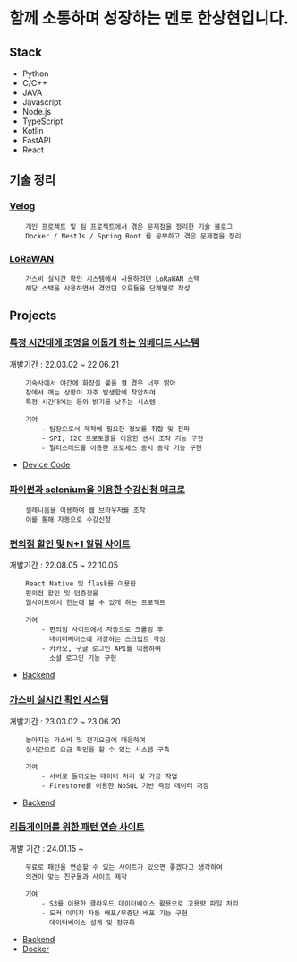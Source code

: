# 함께 소통하며 성장하는 멘토 한상현입니다.

## Stack

- Python
- C/C++
- JAVA
- Javascript
- Node.js
- TypeScript
- Kotlin
- FastAPI
- React


## 기술 정리

### [Velog](https://velog.io/@gks990401/posts)
```
    개인 프로젝트 및 팀 프로젝트에서 겪은 문제점을 정리한 기술 블로그
    Docker / NestJs / Spring Boot 를 공부하고 겪은 문제점을 정리
```

### [LoRaWAN](https://github.com/kit-teamcook-2023/the-things-stack_lora)
```
    가스비 실시간 확인 시스템에서 사용하려던 LoRaWAN 스택
    해당 스택을 사용하면서 겪었던 오류들을 단계별로 작성
```

## Projects

### [특정 시간대에 조명을 어둡게 하는 임베디드 시스템](https://github.com/orgs/embeddedTeamARM)
개발기간 : 22.03.02 ~ 22.06.21
```
    기숙사에서 야간에 화장실 불을 켤 경우 너무 밝아
    잠에서 깨는 상황이 자주 발생함에 착안하여
    특정 시간대에는 등의 밝기를 낮추는 시스템

    기여
        - 팀장으로서 제작에 필요한 정보를 취합 및 전파
        - SPI, I2C 프로토콜을 이용한 센서 조작 기능 구현
        - 멀티스레드를 이용한 프로세스 동시 동작 기능 구현
```
- [Device Code](https://github.com/embeddedTeamARM/EmbeddedTeamproject)

### [파이썬과 selenium을 이용한 수강신청 매크로](https://github.com/PromotezCitizen/sugang_sinchung)
```
    셀레니움을 이용하여 웹 브라우저를 조작
    이를 통해 자동으로 수강신청
```

### [편의점 할인 및 N+1 알림 사이트](https://github.com/Pyundori)
개발기간 : 22.08.05 ~ 22.10.05
```
    React Native 및 flask를 이용한
    편의점 할인 및 덤증정을
    웹사이트에서 한눈에 볼 수 있게 하는 프로젝트

    기여
        - 편의점 사이트에서 자동으로 크롤링 후 
          데이터베이스에 저장하는 스크립트 작성
        - 카카오, 구글 로그인 API를 이용하여
          소셜 로그인 기능 구현
```
- [Backend](https://github.com/Pyundori/Crawling_Requests)


### [가스비 실시간 확인 시스템](https://github.com/kit-teamcook-2023)
개발기간 : 23.03.02 ~ 23.06.20
```
    높아지는 가스비 및 전기요금에 대응하여
    실시간으로 요금 확인을 할 수 있는 시스템 구축

    기여
        - 서버로 들어오는 데이터 처리 및 가공 작업
        - Firestore를 이용한 NoSQL 기반 측정 데이터 저장
```
- [Backend](https://github.com/kit-teamcook-2023/teamcook-backend)


### [리듬게이머를 위한 패턴 연습 사이트](https://github.com/rhythm-gamers/rg-back)
개발 기간 : 24.01.15 ~ 
```
    무료로 패턴을 연습할 수 있는 사이트가 있으면 좋겠다고 생각하여
    의견이 맞는 친구들과 사이트 제작

    기여
        - S3를 이용한 클라우드 데이터베이스 활용으로 고용량 파일 처리
        - 도커 이미지 자동 배포/무중단 배포 기능 구현
        - 데이터베이스 설계 및 정규화
```
- [Backend](https://github.com/rhythm-gamers/rg-back)
- [Docker](https://github.com/PromotezCitizen/docker-compose)